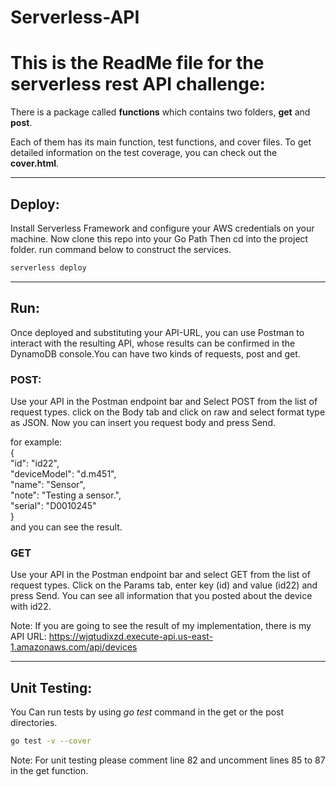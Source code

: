 # Serverless-API

# This is the ReadMe file for the serverless rest API challenge:
There is a package called **functions** which contains two folders, **get** and **post**. 

Each of them has its main function, test functions, and cover files. To get detailed information on the test coverage, you can check out the **cover.html**.

---
## Deploy:
Install Serverless Framework and configure your AWS credentials on your machine. Now clone this repo into your Go Path Then cd into the project folder.
run command below to construct the services.

```bash
serverless deploy
```
----
## Run:
Once deployed and substituting your API-URL, you can use Postman to interact with the resulting API, whose results can be confirmed in the DynamoDB console.You can have two kinds of requests, post and get. 

### POST:
Use your API <API URL> in the Postman endpoint bar and Select POST from the list of request types. click on the Body tab and click on raw and select format type as JSON. Now you can insert you request body and press Send.

for example:\
 {\
  "id": "id22",\
  "deviceModel": "d.m451",\
  "name": "Sensor",\
  "note": "Testing a sensor.",\
  "serial": "D0010245"\
 }\
and you can see the result.

### GET
Use your API <API URL> in the Postman endpoint bar and select GET from the list of request types. Click on the Params tab, enter key (id) and value (id22) and press Send. You can see all information that you posted about the device with id22.

Note: If you are going to see the result of my implementation, there is my API URL: https://wjqtudixzd.execute-api.us-east-1.amazonaws.com/api/devices

---
## Unit Testing:
You Can run tests by using *go test* command in the get or the post directories.

```bash
go test -v --cover
```
Note: For unit testing please comment line 82 and uncomment lines 85 to 87 in the get function.

